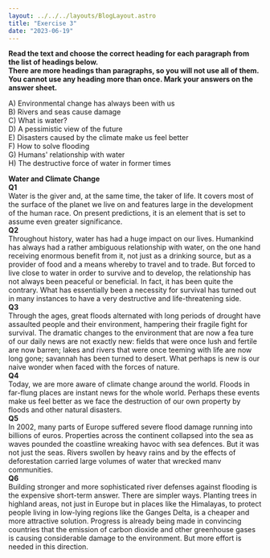 ```yaml
---
layout: ../../../layouts/BlogLayout.astro
title: "Exercise 3"
date: "2023-06-19"
---
```


**Read the text and choose the correct heading for each paragraph from the list of headings below.  
There are more headings than paragraphs, so you will not use all of them. You cannot use any heading more than once. Mark your answers on the answer sheet.**

A) Environmental change has always been with us  
B) Rivers and seas cause damage  
C) What is water?  
D) A pessimistic view of the future  
E) Disasters caused by the climate make us feel better  
F) How to solve flooding  
G) Humans' relationship with water  
H) The destructive force of water in former times


**Water and Climate Change**  
**Q1**  
Water is the giver and, at the same time, the taker of life. It covers most of the surface of the planet we live on and features large in the development of the human race. On present predictions, it is an element that is set to assume even greater significance.  
**Q2**  
Throughout history, water has had a huge impact on our lives. Humankind has always had a rather ambiguous relationship with water, on the one hand receiving enormous benefit from it, not just as a drinking source, but as a provider of food and a means whereby to travel and to trade. But forced to live close to water in order to survive and to develop, the relationship has not always been peaceful or beneficial. In fact, it has been quite the contrary. What has essentially been a necessity for survival has turned out in many instances to have a very destructive and life-threatening side.  
**Q3**  
Through the ages, great floods alternated with long periods of drought have assaulted people and their environment, hampering their fragile fight for survival. The dramatic changes to the environment that are now a fea ture of our daily news are not exactly new: fields that were once lush and fertile are now barren; lakes and rivers that were once teeming with life are now long gone; savannah has been turned to desert. What perhaps is new is our naive wonder when faced with the forces of nature.  
**Q4**  
Today, we are more aware of climate change around the world. Floods in far-flung places are instant news for the whole world. Perhaps these events make us feel better as we face the destruction of our own property by floods and other natural disasters.  
**Q5**  
In 2002, many parts of Europe suffered severe flood damage running into billions of euros. Properties across the continent collapsed into the sea as waves pounded the coastline wreaking havoc with sea defences. But it was not just the seas. Rivers swollen by heavy rains and by the effects of deforestation carried large volumes of water that wrecked manv communities.  
**Q6**  
Building stronger and more sophisticated river defenses against flooding is the expensive short-term answer. There are simpler ways. Planting trees in highland areas, not just in Europe but in places like the Himalayas, to protect people living in low-lying regions like the Ganges Delta, is a cheaper and more attractive solution. Progress is already being made in convincing countries that the emission of carbon dioxide and other greenhouse gases is causing considerable damage to the environment. But more effort is needed in this direction.


